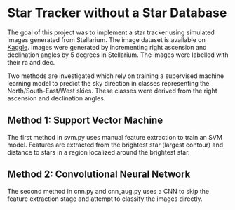# Star Tracker without a Star Database

The goal of this project was to implement a star tracker using simulated images generated from Stellarium. The image dataset is available on [Kaggle](https://www.kaggle.com/datasets/stephenscott99/star-fields). Images were generated by incrementing right ascension and declination angles by 5 degrees in Stellarium. The images were labelled with their ra and dec.

Two methods are investigated which rely on training a supervised machine learning model to predict the sky direction in classes representing the North/South-East/West skies. These classes were derived from the right ascension and declination angles.

## Method 1: Support Vector Machine

The first method in svm.py uses manual feature extraction to train an SVM model. Features are extracted from the brightest star (largest contour) and distance to stars in a region localized around the brightest star.

## Method 2: Convolutional Neural Network

The second method in cnn.py and cnn_aug.py uses a CNN to skip the feature extraction stage and attempt to classify the images directly.
